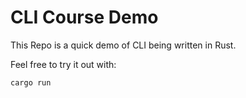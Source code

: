 # CLI Course Demo

This Repo is a quick demo of CLI being written in Rust.

Feel free to try it out with:

```bash
cargo run
```
